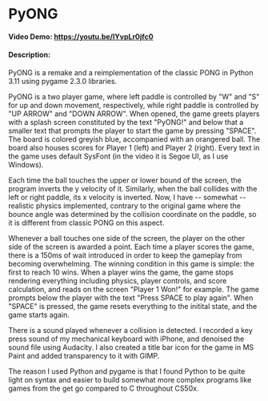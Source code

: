 # PyONG
#### Video Demo:  <https://youtu.be/lYvpLr0jfc0>
#### Description:
PyONG is a remake and a reimplementation of the classic PONG in Python 3.11 using pygame 2.3.0 libraries.

PyONG is a two player game, where left paddle is controlled by "W" and "S" for up and down movement, respectively, while right paddle is controlled by "UP ARROW" and "DOWN ARROW". When opened, the game greets players with a splash screen constituted by the text "PyONG!" and below that a smaller text that prompts the player to start the game by pressing "SPACE". The board is colored greyish blue, accompanied with an orangered ball. The board also houses scores for Player 1 (left) and Player 2 (right). Every text in the game uses default SysFont (in the video it is Segoe UI, as I use Windows).

Each time the ball touches the upper or lower bound of the screen, the program inverts the y velocity of it. Similarly, when the ball collides with the left or right paddle, its x velocity is inverted. Now, I have -- somewhat -- realistic physics implemented, contrary to the original game where the bounce angle was determined by the collision coordinate on the paddle, so it is different from classic PONG on this aspect.

Whenever a ball touches one side of the screen, the player on the other side of the screen is awarded a point. Each time a player scores the game, there is a 150ms of wait introduced in order to keep the gameplay from becoming overwhelming. The winning condition in this game is simple: the first to reach 10 wins. When a player wins the game, the game stops rendering everything including physics, player controls, and score calculation, and reads on the screen "Player 1 Won!" for example. The game prompts below the player with the text "Press SPACE to play again". When "SPACE" is pressed, the game resets everything to the initital state, and the game starts again.

There is a sound played whenever a collision is detected. I recorded a key press sound of my mechanical keyboard with iPhone, and denoised the sound file using Audacity. I also created a title bar icon for the game in MS Paint and added transparency to it with GIMP.

The reason I used Python and pygame is that I found Python to be quite light on syntax and easier to build somewhat more complex programs like games from the get go compared to C throughout CS50x.
